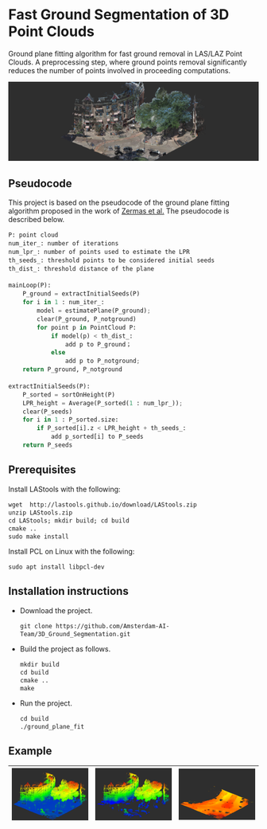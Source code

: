 # Fast Ground Segmentation of 3D Point Clouds
Ground plane fitting algorithm for fast ground removal in LAS/LAZ Point Clouds. A preprocessing step, where ground points removal significantly reduces the number of points involved in proceeding computations.

![](./media/original_rgb.png)

## Pseudocode
This project is based on the pseudocode of the ground plane fitting algorithm proposed in the work of [Zermas et al.](https://ieeexplore.ieee.org/abstract/document/7989591) The pseudocode is described below.

```python
P: point cloud
num_iter_: number of iterations
num_lpr_: number of points used to estimate the LPR
th_seeds_: threshold points to be considered initial seeds
th_dist_: threshold distance of the plane

mainLoop(P):
    P_ground = extractInitialSeeds(P)
    for i in 1 : num_iter_:
        model = estimatePlane(P_ground);
        clear(P_ground, P_notground)
        for point p in PointCloud P:
            if model(p) < th_dist_:
                add p to P_ground；
            else
                add p to P_notground;
    return P_ground, P_notground

extractInitialSeeds(P):
	P_sorted = sortOnHeight(P)
	LPR_height = Average(P_sorted(1 : num_lpr_));
	clear(P_seeds)
	for i in 1 : P_sorted.size:
		if P_sorted[i].z < LPR_height + th_seeds_:
			add p_sorted[i] to P_seeds
	return P_seeds
```

## Prerequisites
Install LAStools with the following:
   ```
   wget  http://lastools.github.io/download/LAStools.zip
   unzip LAStools.zip
   cd LAStools; mkdir build; cd build
   cmake ..
   sudo make install
   ```

Install PCL on Linux with the following:
   ```
   sudo apt install libpcl-dev
   ```

## Installation instructions
- Download the project.

   ```
   git clone https://github.com/Amsterdam-AI-Team/3D_Ground_Segmentation.git
   ```

- Build the project as follows.

   ```
   mkdir build  
   cd build
   cmake ..
   make
   ```

- Run the project.

   ```
   cd build
   ./ground_plane_fit
   ```

## Example
| ![Original Point Cloud with RGB](./media/original.png) | ![notground points](./media/notground.png)|![ground points](./media/ground.png) |
|:---:|:---:|:---:|
